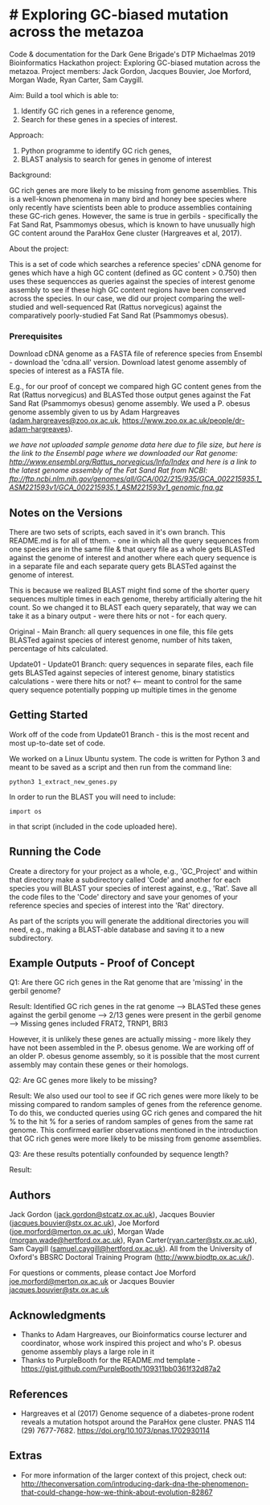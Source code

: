 # # Exploring GC-biased mutation across the metazoa

Code & documentation for the Dark Gene Brigade's DTP Michaelmas 2019 Bioinformatics Hackathon project: Exploring GC-biased mutation across the metazoa. Project members: Jack Gordon, Jacques Bouvier, Joe Morford, Morgan Wade, Ryan Carter, Sam Caygill.

Aim: Build a tool which is able to:
1) Identify GC rich genes in a reference genome, 
2) Search for these genes in a species of interest.

Approach: 
1) Python programme to identify GC rich genes, 
2) BLAST analysis to search for genes in genome of interest

Background:

GC rich genes are more likely to be missing from genome assemblies. This is a well-known phenomena in many bird and honey bee species where only recently have scientists been able to produce assemblies containing these GC-rich genes. However, the same is true in gerbils - specifically the Fat Sand Rat, Psammomys obesus, which is known to have unusually high GC content around the ParaHox Gene cluster (Hargreaves et al, 2017).

About the project:

This is a set of code which searches a reference species' cDNA genome for genes which have a high GC content (defined as GC content > 0.750) then uses these sequencces as queries against the species of interest genome assembly to see if these high GC content regions have been conserved across the species. In our case, we did our project comparing the well-studied and well-sequenced Rat (Rattus norvegicus) against the comparatively poorly-studied Fat Sand Rat (Psammomys obesus).

### Prerequisites

Download cDNA genome as a FASTA file of reference species from Ensembl - download the 'cdna.all' version. 
Download latest genome assembly of species of interest as a FASTA file.

E.g., for our proof of concept we compared high GC content genes from the Rat (Rattus norvegicus) and BLASTed those output genes against the Fat Sand Rat (Psammomys obesus) genome assembly. We used a P. obesus genome assembly given to us by Adam Hargreaves (adam.hargreaves@zoo.ox.ac.uk, https://www.zoo.ox.ac.uk/people/dr-adam-hargreaves).

*we have not uploaded sample genome data here due to file size, but here is the link to the Ensembl page where we downloaded our Rat genome: http://www.ensembl.org/Rattus_norvegicus/Info/Index and here is a link to the latest genome assembly of the Fat Sand Rat from NCBI: ftp://ftp.ncbi.nlm.nih.gov/genomes/all/GCA/002/215/935/GCA_002215935.1_ASM221593v1/GCA_002215935.1_ASM221593v1_genomic.fna.gz*


## Notes on the Versions

There are two sets of scripts, each saved in it's own branch. This README.md is for all of tthem. - one in which all the query sequences from one species are in the same file & that query file as a whole gets BLASTed against the genome of interest and another where each query sequence is in a separate file and each separate query gets BLASTed against the genome of interest. 

This is because we realized BLAST might find some of the shorter query sequences multiple times in each genome, thereby artificially altering the hit count. So we changed it to BLAST each query separately, that way we can take it as a binary output - were there hits or not - for each query. 

Original - Main Branch: all query sequences in one file, this file gets BLASTed against species of interest genome, number of hits taken, percentage of hits calculated.

Update01 - Update01 Branch: query sequences in separate files, each file gets BLASTed against sepecies of interest genome, binary statistics calculations - were there hits or not? <-- meant to control for the same query sequence potentially popping up multiple times in the genome


## Getting Started

Work off of the code from Update01 Branch - this is the most recent and most up-to-date set of code.

We worked on a Linux Ubuntu system. The code is written for Python 3 and meant to be saved as a script and then run from the command line:
```
python3 1_extract_new_genes.py
```
In order to run the BLAST you will need to include:
```
import os
```
in that script (included in the code uploaded here).


## Running the Code

Create a directory for your project as a whole, e.g., 'GC_Project' and within that directory make a subdirectory called 'Code' and another for each species you will BLAST your species of interest against, e.g., 'Rat'. Save all the code files to the 'Code' directory and save your genomes of your reference species and species of interest into the 'Rat' directory.

As part of the scripts you will generate the additional directories you will need, e.g., making a BLAST-able database and saving it to a new subdirectory.


## Example Outputs - Proof of Concept

Q1: Are there GC rich genes in the Rat genome that are 'missing' in the gerbil genome?

Result: Identified GC rich genes in the rat genome --> BLASTed these genes against the gerbil genome --> 2/13 genes were present in the gerbil genome --> Missing genes included FRAT2, TRNP1, BRI3
  
However, it is unlikely these genes are actually missing - more likely they have not been assembled in the P. obesus genome. We are working off of an older P. obesus genome assembly, so it is possible that the most current assembly may contain these genes or their homologs.


Q2: Are GC genes more likely to be missing?

Result: We also used our tool to see if GC rich genes were more likely to be missing compared to random samples of genes from the reference genome. To do this, we conducted queries using GC rich genes and compared the hit % to the hit % for a series of random samples of genes from the same rat genome. This confirmed earlier observations mentioned in the introduction that GC rich genes were more likely to be missing from genome assemblies. 

Q3: Are these results potentially confounded by sequence length?

Result: 

## Authors

Jack Gordon (jack.gordon@stcatz.ox.ac.uk), Jacques Bouvier (jacques.bouvier@stx.ox.ac.uk), Joe Morford (joe.morford@merton.ox.ac.uk), Morgan Wade (morgan.wade@hertford.ox.ac.uk), Ryan Carter(ryan.carter@stx.ox.ac.uk), Sam Caygill (samuel.caygill@hertford.ox.ac.uk). All from the University of Oxford's BBSRC Doctoral Training Program (http://www.biodtp.ox.ac.uk/).

For questions or comments, please contact Joe Morford joe.morford@merton.ox.ac.uk or Jacques Bouvier jacques.bouvier@stx.ox.ac.uk

## Acknowledgments

* Thanks to Adam Hargreaves, our Bioinformatics course lecturer and coordinator, whose work inspired this project and who's P. obesus genome assembly plays a large role in it
* Thanks to PurpleBooth for the README.md template - https://gist.github.com/PurpleBooth/109311bb0361f32d87a2

## References

* Hargreaves et al (2017) Genome sequence of a diabetes-prone rodent reveals a mutation hotspot around the ParaHox gene cluster. PNAS 114 (29) 7677-7682. https://doi.org/10.1073/pnas.1702930114 

## Extras
* For more information of the larger context of this project, check out: http://theconversation.com/introducing-dark-dna-the-phenomenon-that-could-change-how-we-think-about-evolution-82867
